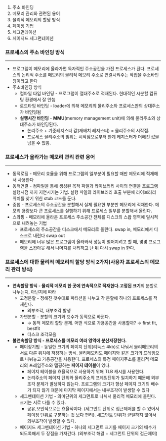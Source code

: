 1. 주소 바인딩
2. 메모리 관리와 관련된 용어
3. 물리적 메모리의 할당 방식
4. 페이징 기법
5. 세그먼테이션
6. 페이지드 세그먼테이션

### 프로세스의 주소 바인딩 방식

---

- 프로그램이 메모리에 올라가면 독자적인 주소공간을 가진 프로세스가 된다. 프로세스의 논리적 주소를 메모리의 물리적 메모리 주소로 연결시켜주는 작업을 주소바인딩이라고 한다
- 주소바인딩 방식
    - 컴파일 타임 바인딩 - 프로그램이 절대주소로 적재된다. 현대적인 시분할 컴퓨팅 환경에서 잘 안씀
    - 로드타임 바인딩 - loader에 의해 메모리의 물리주소와 프로세스만의 상대주소가 바인딩됨
    - **실행시간 바인딩** - **MMU**(memory management unit)에 의해 물리주소와 상대주소가 바인딩된다.
        - 논리주소 + 기준레지스터 값(재배치 레지스터) = 물리주소의 시작점.
        - 프로세스 물리주소의 범위는 시작점으로부터 한계 레지스터가 더해진 값을 넘을 수 없음.

### 프로세스가 올라가는 메모리 관리 관련 용어

---

- 동적로딩 - 메모리 효율을 위해 프로그램의 일부분이 필요할 때만 메모리에 적재해서 사용한다
- 동적연결 - 컴파일을 통해 생성된 목적 파일과 라이브러리 사이의 연결을 프로그램 실행시점 까지 지연시키는 기법. 실행 파일의 라이브러리 호출 부분에 라이브러리 위치를 찾기 위한 stub 코드를 둔다.
- 중첩 - 프로세스의 주소공간을 분할해서 실제 필요한 부분만 메모리에 적재한다. 메모리 용량보다 큰 프로세스를 실행하기 위해 프로세스 일부를 분할해서 올린다.
- 스와핑 - 메모리에 올라온 프로세스 주소공간 전체를 디스크의 스왑 영역에 일시적으로 내려놓는 기법
    - 프로세스의 주소공간을 디스크에서 메모리로 올린다. swap in, 메모리에서 디스크로 내린다 swap out
    - 메모리에 너무 많은 프로그램이 올라와서 성능이 떨어지려고 할 때, 몇몇 프로그램을 스왑아웃 해서 나머지를 처리하고 난 뒤 다시 swap in 한다.

### 프로세스에 대한 물리적 메모리의 할당 방식 2가지(사용자 프로세스의 메모리 관리 방식)

---

- **연속할당 방식 - 물리적 메모리 한 곳에 연속적으로 적재한다.고정된 크기**의 분할로 나누는지, 아닌지에 따라
    - 고정분할 - 정해진 갯수대로 파티션을 나누고 각 분할에 하나의 프로세스를 적재한다.
        - 외부조각, 내부조각 발생
    - 가변분할 - 분할의 크기와 갯수가 동적으로 바뀐다.
        - → 동적 메모리 할당 문제. 어떤 식으로 가용공간을 사용할까? → first fit, bestfit
        - 디스크 조각모음
- **불연속할당 방식 - 프로세스를 메모리 여러 영역에 분산저장한다.**
    - 페이징기법 - 동일한 크기의 페이지 단위(리눅스 4kb)로 나눠서 물리메모리의 서로 다른 위치에 저장하는 방식. 물리메모리도 페이지와 같은 크기의 프레임으로 나눠놓고 가용공간을 사용한다. 프로세스의 특정 페이지주소를 물리적 메모리의 프레임주소와 맵핑하는 **페이지 테이블**이 있다.
        - 페이지 테이블을 효율적으로 사용하기 위해 TLB 캐시를 사용한다.
        - 논리주소의 페이지 단위와 물리주소의 프레임단위가 일치하기 떄문에 외부조각 문제가 발생하지 않는다. 프로그램의 크기가 항상 페이지 크기의 배수가 되지 않기 떄문에 마지막 페이지에서는 내부조각이 발생할 수 있다
    - 세그멘테이션 기법 - 의미단위의 세그먼트로 나눠서 물리적 메모리에 올린다. 크기는 서로 다를 수 있다.
        - 공유,보안적으로는 효율적이다. (세그먼트 단위로 접근제어를 할 수 있어서 페이징 단위로 구분하는 것 보다 편리). 세그먼트 단위가 균일하지 않아서 외부조각이 발생할 수 있다.
    - 페이지드 세그멘테이션 기법 - 하나의 세그먼트 크기를 페이지 크기의 배수가 되도록해서 두 장점을 가져간다. (외부조각 해결 + 세그먼트 단위의 접근제어)